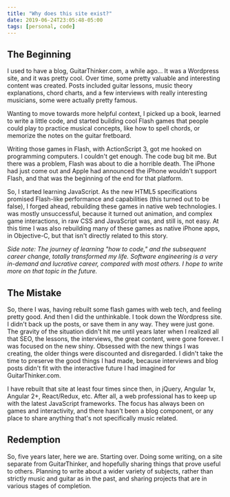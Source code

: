 ```yaml
---
title: "Why does this site exist?"
date: 2019-06-24T23:05:48-05:00
tags: [personal, code]
---
```


## The Beginning

I used to have a blog, GuitarThinker.com, a while ago... It was a Wordpress site, and it was pretty cool.  Over time, some pretty valuable and interesting content was created.  Posts included guitar lessons, music theory explanations, chord charts, and a few interviews with really interesting musicians, some were actually pretty famous.

Wanting to move towards more helpful context, I picked up a book, learned to write a little code, and started building cool Flash games that people could play to practice musical concepts, like how to spell chords, or memorize the notes on the guitar fretboard.

Writing those games in Flash, with ActionScript 3, got me hooked on programming computers.  I couldn't get enough.  The code bug bit me.  But there was a problem, Flash was about to die a horrible death.  The iPhone had just come out and Apple had announced the iPhone wouldn't support Flash, and that was the beginning of the end for that platform.

So, I started learning JavaScript. As the new HTML5 specifications promised Flash-like performance and capabilities (this turned out to be false), I forged ahead, rebuilding these games in native web technologies.  I was mostly unsuccessful, because it turned out animation, and complex game interactions, in raw CSS and JavaScript was, and still is, not easy.  At this time I was also rebuilding many of these games as native iPhone apps, in Objective-C, but that isn't directly related to this story.

*Side note: The journey of learning "how to code," and the subsequent career change, totally transformed my life.  Software engineering is a very in-demand and lucrative career, compared with most others.  I hope to write more on that topic in the future.*

## The Mistake

So, there I was, having rebuilt some flash games with web tech, and feeling pretty good.  And then I did the unthinkable.  I took down the Wordpress site.  I didn't back up the posts, or save them in any way.  They were just gone.  The gravity of the situation didn't hit me until years later when I realized all that SEO, the lessons, the interviews, the great content, were gone forever.  I was focused on the new shiny.  Obsessed with the new things I was creating, the older things were discounted and disregarded. I didn't take the time to preserve the good things I had made, because interviews and blog posts didn't fit with the interactive future I had imagined for GuitarThinker.com.

I have rebuilt that site at least four times since then, in jQuery, Angular 1x, Angular 2+, React/Redux, etc.  After all, a web professional has to keep up with the latest JavaScript frameworks.  The focus has always been on games and interactivity, and there hasn't been a blog component, or any place to share anything that's not specifically music related.

## Redemption

So, five years later, here we are.  Starting over.  Doing some writing, on a site separate from GuitarThinker, and hopefully sharing things that prove useful to others.  Planning to write about a wider variety of subjects, rather than strictly music and guitar as in the past, and sharing projects that are in various stages of completion.
